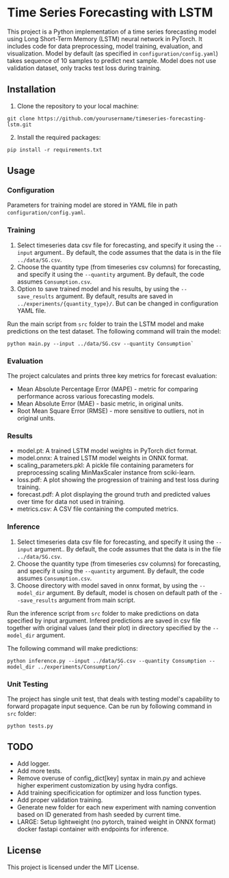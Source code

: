 # Time Series Forecasting with LSTM

This project is a Python implementation of a time series forecasting model using Long Short-Term Memory (LSTM) neural network in PyTorch. It includes code for data preprocessing, model training, evaluation, and visualization. Model by default (as specified in `configuration/config.yaml`) takes sequence of 10 samples to predict next sample. Model does not use validation dataset, only tracks test loss during training.

## Installation

1. Clone the repository to your local machine:
```
git clone https://github.com/yourusername/timeseries-forecasting-lstm.git
```
2. Install the required packages:
```
pip install -r requirements.txt
```

## Usage

### Configuration

Parameters for training model are stored in YAML file in path `configuration/config.yaml`.

### Training

1. Select timeseries data csv file for forecasting, and specify it using the `--input` argument.. By default, the code assumes that the data is in the file `../data/SG.csv`.
2. Choose the quantity type (from timeseries csv columns) for forecasting, and specify it using the `--quantity` argument. By default, the code assumes `Consumption.csv`.
3. Option to save trained model and his results, by using the `--save_results` argument. By default, results are saved in `../experiments/{quantity_type}/`. But can be changed in configuration YAML file.

Run the main script from `src` folder to train the LSTM model and make predictions on the test dataset. The following command will train the model:
```
python main.py --input ../data/SG.csv --quantity Consumption`
```

### Evaluation

The project calculates and prints three key metrics for forecast evaluation:

- Mean Absolute Percentage Error (MAPE) - metric for comparing performance across various forecasting models.
- Mean Absolute Error (MAE) - basic metric, in original units.
- Root Mean Square Error (RMSE) - more sensitive to outliers, not in original units.

### Results

- model.pt: A trained LSTM model weights in PyTorch dict format.
- model.onnx: A trained LSTM model weights in ONNX format.
- scaling_parameters.pkl: A pickle file containing parameters for preprocessing scaling MinMaxScaler instance from sciki-learn.
- loss.pdf: A plot showing the progression of training and test loss during training.
- forecast.pdf: A plot displaying the ground truth and predicted values over time for data not used in training.
- metrics.csv: A CSV file containing the computed metrics.

### Inference

1. Select timeseries data csv file for forecasting, and specify it using the `--input` argument.. By default, the code assumes that the data is in the file `../data/SG.csv`.
2. Choose the quantity type (from timeseries csv columns) for forecasting, and specify it using the `--quantity` argument. By default, the code assumes `Consumption.csv`.
3. Choose directory with model saved in onnx format, by using the `--model_dir` argument. By default, model is chosen on default path of the `--save_results` argument from main script.

Run the inference script from `src` folder to make predictions on data specified by input argument.
Infered predictions are saved in csv file together with original values (and their plot) in directory specified by the `--model_dir` argument.

The following command will make predictions:
```
python inference.py --input ../data/SG.csv --quantity Consumption --model_dir ../experiments/Consumption/`
```

### Unit Testing
The project has single unit test, that deals with testing model's capability to forward propagate input sequence. Can be run by following command in `src` folder:

```
python tests.py
```

## TODO

- Add logger.
- Add more tests.
- Remove overuse of config_dict[key] syntax in main.py and achieve higher experiment customization by using hydra configs.
- Add training specificication for optimizer and loss function types.
- Add proper validation training.
- Generate new folder for each new experiment with naming convention based on ID generated from hash seeded by current time.
- LARGE: Setup lightweight (no pytorch, trained weight in ONNX format) docker fastapi container with endpoints for inference.

## License

This project is licensed under the MIT License.